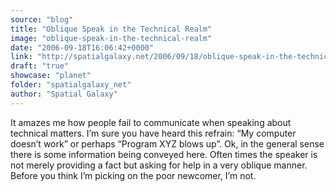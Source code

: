 ```yaml
---
source: "blog"
title: "Oblique Speak in the Technical Realm"
image: "oblique-speak-in-the-technical-realm"
date: "2006-09-18T16:06:42+0000"
link: "http://spatialgalaxy.net/2006/09/18/oblique-speak-in-the-technical-realm/"
draft: "true"
showcase: "planet"
folder: "spatialgalaxy_net"
author: "Spatial Galaxy"
---
```


It amazes me how people fail to communicate when speaking about technical matters. I&rsquo;m sure you have heard this refrain: &ldquo;My computer doesn&rsquo;t work&rdquo; or perhaps &ldquo;Program XYZ blows up&rdquo;. Ok, in the general sense there is some information being conveyed here. Often times the speaker is not merely providing a fact but asking for help in a very oblique manner.
Before you think I&rsquo;m picking on the poor newcomer, I&rsquo;m not.
